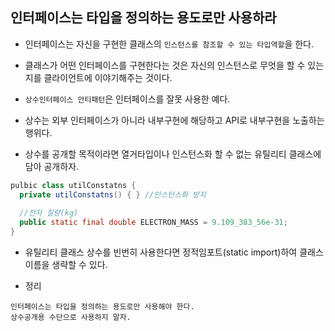 ## 인터페이스는 타입을 정의하는 용도로만 사용하라
  - 인터페이스는 자신을 구현한 클래스의 `인스턴스를 참조할 수 있는 타입역할`을 한다.
  - 클래스가 어떤 인터페이스를 구현한다는 것은 자신의 인스턴스로 무엇을 할 수 있는지를 클라이언트에 이야기해주는 것이다.
  - `상수인터페이스 안티패턴`은 인터페이스를 잘못 사용한 예다.
  - 상수는 외부 인터페이스가 아니라 내부구현에 해당하고 API로 내부구현을 노출하는 행위다.

  - 상수를 공개할 목적이라면 열거타입이나 인스턴스화 할 수 없는 유틸리티 클래스에 담아 공개하자.
  ```java
  pulbic class utilConstatns {
    private utilConstatns() { } //인스턴스화 방지
    
    //전자 질량(kg)
    public static final double ELECTRON_MASS = 9.109_383_56e-31;
  }
  ```
  - 유틸리티 클래스 상수를 빈번히 사용한다면 정적임포트(static import)하여 클래스이름을 생략할 수 있다.


- 정리
```
인터페이스는 타입을 정의하는 용도로만 사용해야 한다. 
상수공개용 수단으로 사용하지 말자.
```

